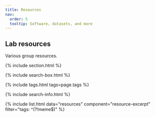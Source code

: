 ```yaml
---
title: Resources
nav:
  order: 5
  tooltip: Software, datasets, and more
---
```


## Lab resources

Various group resources.

{% include section.html %}

{% include search-box.html %}

{% include tags.html tags=page.tags %}

{% include search-info.html %}

{% include list.html data="resources" component="resource-excerpt" filter="tags: ^(?!meme$)" %}
